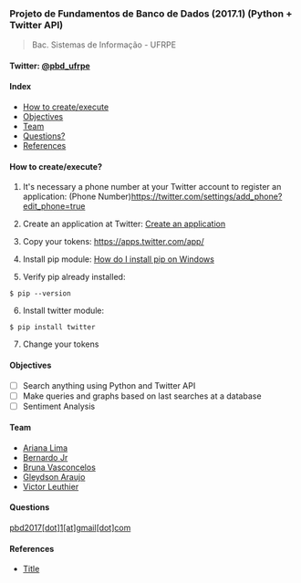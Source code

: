 ### Projeto de Fundamentos de Banco de Dados (2017.1) (Python + Twitter API)
>Bac. Sistemas de Informação - UFRPE <br>
#### Twitter: [@pbd_ufrpe](https://twitter.com/pbd_ufrpe)

#### Index
  * [How to create/execute](https://github.com/leuthier/pbd_ufrpe#how-to-createexecute)
  * [Objectives](https://github.com/leuthier/pbd_ufrpe/blob/master/README.md#objectives)
  * [Team](https://github.com/leuthier/pbd_ufrpe/blob/master/README.md#team)
  * [Questions?](https://github.com/leuthier/pbd_ufrpe/blob/master/README.md#questions)
  * [References](https://github.com/leuthier/pbd_ufrpe/blob/master/README.md#references)
  

#### How to create/execute?
1. It's necessary a phone number at your Twitter account to register an application: (Phone Number)https://twitter.com/settings/add_phone?edit_phone=true

2. Create an application at Twitter: [Create an application](https://apps.twitter.com/app/new)

3. Copy your tokens: https://apps.twitter.com/app/

4. Install pip module: [How do I install pip on Windows](http://www.stackoverflow.com/questions/4750806/how-do-i-install-pip-on-windows)

5. Verify pip already installed:
```
$ pip --version
``` 

6. Install twitter module:
```
$ pip install twitter
``` 
7. Change your tokens

#### Objectives
- [ ] Search anything using Python and Twitter API
- [ ] Make queries and graphs based on last searches at a database
- [ ] Sentiment Analysis

#### Team
- [Ariana Lima](https://github.com/arianalima)<br>
- [Bernardo Jr](https://github.com/bernardojr123)<br>
- [Bruna Vasconcelos](https://github.com/brunapvasconcelos)<br>
- [Gleydson Araujo](https://github.com/gleydsonageu)<br>
- [Victor Leuthier](https://github.com/leuthier)<br>

#### Questions
[pbd2017[dot]1[at]gmail[dot]com](mailto:pbd2017.1@gmail.com)

#### References
  * [Title](https://www.google.com/)
